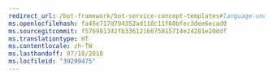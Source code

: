 ```yaml
---
redirect_url: /bot-framework/bot-service-concept-templates#language-understanding-bot
ms.openlocfilehash: fa45e717d794352ad118c11f60bfec3dee6ecad0
ms.sourcegitcommit: f576981342fb3361216675815714e24281e20ddf
ms.translationtype: HT
ms.contentlocale: zh-TW
ms.lasthandoff: 07/18/2018
ms.locfileid: "39299475"
---
```

